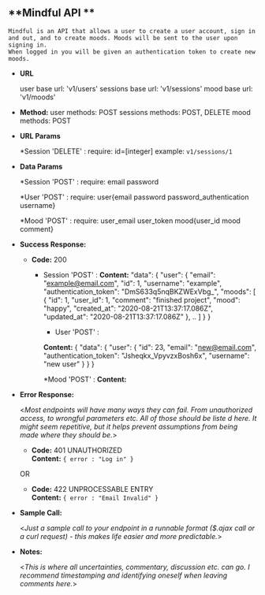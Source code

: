 **Mindful API **
----
    Mindful is an API that allows a user to create a user account, sign in and out, and to create moods. Moods will be sent to the user upon signing in.
    When logged in you will be given an authentication token to create new moods.

* **URL**

  user base url: 'v1/users'
  sessions base url: 'v1/sessions'
  mood base url: 'v1/moods'

* **Method:**
  user methods: POST
  sessions methods: POST, DELETE
  mood methods: POST

*  **URL Params**

   *Session 'DELETE' :
        require: id=[integer]
        example: `v1/sessions/1`

* **Data Params**

   *Session 'POST' :
        require: email password

    *User 'POST' :
        require: user{email password password_authentication username}

    *Mood 'POST' :
        require: user_email user_token mood{user_id mood comment}


* **Success Response:**


  * **Code:** 200 <br />
    
    * Session 'POST' : 
        **Content:**
         "data": {
            "user": {
                "email": "example@email.com",
                "id": 1,
                "username": "example",
                "authentication_token": "DmS633q5nqBKZWExVbg_",
                "moods": [
                    {
                        "id": 1,
                        "user_id": 1,
                        "comment": "finished project",
                        "mood": "happy",
                        "created_at": "2020-08-21T13:37:17.086Z",
                        "updated_at": "2020-08-21T13:37:17.086Z"
                    },
                    ..
                ]
            }
         }

        * User 'POST' : 

        **Content:**
            {
                "data": {
                    "user": {
                        "id": 23,
                        "email": "new@email.com",
                        "authentication_token": "Jsheqkx_VpyvzxBosh6x",
                        "username": "new user"
                    }
                }
            }

        *Mood 'POST' : 
        **Content:**
        

* **Error Response:**

  <_Most endpoints will have many ways they can fail. From unauthorized access, to wrongful parameters etc. All of those should be liste d here. It might seem repetitive, but it helps prevent assumptions from being made where they should be._>

  * **Code:** 401 UNAUTHORIZED <br />
    **Content:** `{ error : "Log in" }`

  OR

  * **Code:** 422 UNPROCESSABLE ENTRY <br />
    **Content:** `{ error : "Email Invalid" }`

* **Sample Call:**

  <_Just a sample call to your endpoint in a runnable format ($.ajax call or a curl request) - this makes life easier and more predictable._>

* **Notes:**

  <_This is where all uncertainties, commentary, discussion etc. can go. I recommend timestamping and identifying oneself when leaving comments here._>
